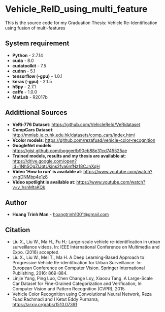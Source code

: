 # Vehicle_ReID_using_multi_feature

This is the source code for my Graduation Thesis: Vehicle Re-Identification using fusion of multi-features

## System requirement
* **Python** - 2.7.14
* **cuda** - 8.0
* **cudatoolkit** - 7.5
* **cudnn** - 5.1
* **tensorflow (-gpu)** - 1.0.1
* **keras (-gpu)** - 2.1.5
* **h5py** - 2.7.1
* **caffe** - 1.0.0
* **MatLab** - R2017b

## Addittional Sources
* **VeRi-776 Dataset**: https://github.com/VehicleReId/VeRidataset
* **CompCars Dataset**: http://mmlab.ie.cuhk.edu.hk/datasets/comp_cars/index.html
* **Vcolor models**: https://github.com/rezafuad/vehicle-color-recognition
* **GoogleNet models**: https://gist.github.com/bogger/b90eb88e31cd745525ae
* **Trained models, results and my thesis are available at**: https://drive.google.com/open?id=1NhSOgZlJqtUkjns2fva6nfNz18CJnXqH
* **Video 'How to run' is available at**: https://www.youtube.com/watch?v=gDNMbp4e1z8
* **Video spotlight is available at**: https://www.youtube.com/watch?v=y_hsnMtaKQk

## Author

* **Hoang Trinh Man** - hoangtrinh1001@gmail.com

## Citation
* Liu X., Liu W., Ma H., Fu H.: Large-scale vehicle re-identification in urban surveillance videos. In: IEEE International Conference on Multimedia and Expo. (2016) accepted.
* Liu X., Liu W., Mei T., Ma H. A Deep Learning-Based Approach to Progressive Vehicle Re-identification for Urban Surveillance.  In: European Conference on Computer Vision. Springer International Publishing, 2016: 869-884.
* Linjie Yang, Ping Luo, Chen Change Loy, Xiaoou Tang. A Large-Scale Car Dataset for Fine-Grained Categorization and Verification, In Computer Vision and Pattern Recognition (CVPR), 2015.
* Vehicle Color Recognition using Convolutional Neural Network, Reza Fuad Rachmadi and I Ketut Eddy Purnama, https://arxiv.org/abs/1510.07391

